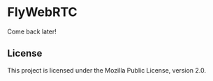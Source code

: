 # FlyWebRTC

Come back later!

## License

This project is licensed under the Mozilla Public License, version 2.0.
